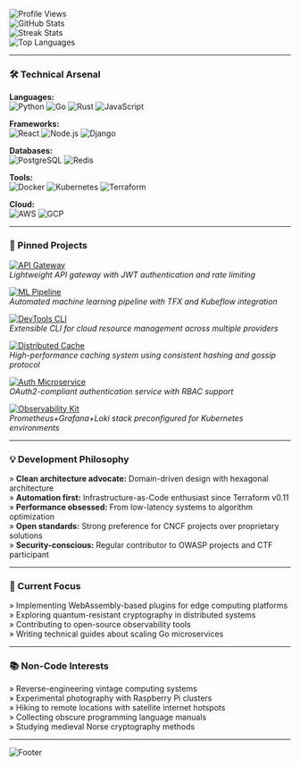 ![Profile Views](https://komarev.com/ghpvc/?username=sigridurhelga453&color=blueviolet&style=flat-square)  
![GitHub Stats](https://github-readme-stats.vercel.app/api?username=sigridurhelga453&show_icons=true&theme=radical&hide_border=true&include_all_commits=true)  
![Streak Stats](https://git.io/streak-stats?user=sigridurhelga453&theme=radical&hide_border=true)  
![Top Languages](https://github-readme-stats.vercel.app/api/top-langs/?username=sigridurhelga453&layout=compact&theme=radical&hide_border=true&langs_count=8)  

---

### 🛠️ Technical Arsenal  
**Languages:**  
![Python](https://img.shields.io/badge/Python-3776AB?logo=python&logoColor=white)
![Go](https://img.shields.io/badge/Go-00ADD8?logo=go&logoColor=white)
![Rust](https://img.shields.io/badge/Rust-000000?logo=rust&logoColor=white)
![JavaScript](https://img.shields.io/badge/JavaScript-F7DF1E?logo=javascript&logoColor=black)  

**Frameworks:**  
![React](https://img.shields.io/badge/React-61DAFB?logo=react&logoColor=black)
![Node.js](https://img.shields.io/badge/Node.js-339933?logo=node.js&logoColor=white)
![Django](https://img.shields.io/badge/Django-092E20?logo=django&logoColor=white)  

**Databases:**  
![PostgreSQL](https://img.shields.io/badge/PostgreSQL-4169E1?logo=postgresql&logoColor=white)
![Redis](https://img.shields.io/badge/Redis-DC382D?logo=redis&logoColor=white)  

**Tools:**  
![Docker](https://img.shields.io/badge/Docker-2496ED?logo=docker&logoColor=white)
![Kubernetes](https://img.shields.io/badge/Kubernetes-326CE5?logo=kubernetes&logoColor=white)
![Terraform](https://img.shields.io/badge/Terraform-7B42BC?logo=terraform&logoColor=white)  

**Cloud:**  
![AWS](https://img.shields.io/badge/AWS-232F3E?logo=amazon-aws&logoColor=white)
![GCP](https://img.shields.io/badge/GCP-4285F4?logo=google-cloud&logoColor=white)  

---

### 🚀 Pinned Projects  
[![API Gateway](https://github-readme-stats.vercel.app/api/pin/?username=sigridurhelga453&repo=cloud-gateway&theme=radical&hide_border=true)](https://github.com/sigridurhelga453/cloud-gateway)  
_Lightweight API gateway with JWT authentication and rate limiting_  

[![ML Pipeline](https://github-readme-stats.vercel.app/api/pin/?username=sigridurhelga453&repo=mlops-pipeline&theme=radical&hide_border=true)](https://github.com/sigridurhelga453/mlops-pipeline)  
_Automated machine learning pipeline with TFX and Kubeflow integration_  

[![DevTools CLI](https://github-readme-stats.vercel.app/api/pin/?username=sigridurhelga453&repo=devtools-cli&theme=radical&hide_border=true)](https://github.com/sigridurhelga453/devtools-cli)  
_Extensible CLI for cloud resource management across multiple providers_  

[![Distributed Cache](https://github-readme-stats.vercel.app/api/pin/?username=sigridurhelga453&repo=distributed-cache&theme=radical&hide_border=true)](https://github.com/sigridurhelga453/distributed-cache)  
_High-performance caching system using consistent hashing and gossip protocol_  

[![Auth Microservice](https://github-readme-stats.vercel.app/api/pin/?username=sigridurhelga453&repo=auth-service&theme=radical&hide_border=true)](https://github.com/sigridurhelga453/auth-service)  
_OAuth2-compliant authentication service with RBAC support_  

[![Observability Kit](https://github-readme-stats.vercel.app/api/pin/?username=sigridurhelga453&repo=observability-kit&theme=radical&hide_border=true)](https://github.com/sigridurhelga453/observability-kit)  
_Prometheus+Grafana+Loki stack preconfigured for Kubernetes environments_  

---

### 💡 Development Philosophy  
» **Clean architecture advocate:** Domain-driven design with hexagonal architecture  
» **Automation first:** Infrastructure-as-Code enthusiast since Terraform v0.11  
» **Performance obsessed:** From low-latency systems to algorithm optimization  
» **Open standards:** Strong preference for CNCF projects over proprietary solutions  
» **Security-conscious:** Regular contributor to OWASP projects and CTF participant  

---

### 🌱 Current Focus  
» Implementing WebAssembly-based plugins for edge computing platforms  
» Exploring quantum-resistant cryptography in distributed systems  
» Contributing to open-source observability tools  
» Writing technical guides about scaling Go microservices  

---

### 📚 Non-Code Interests  
» Reverse-engineering vintage computing systems  
» Experimental photography with Raspberry Pi clusters  
» Hiking to remote locations with satellite internet hotspots  
» Collecting obscure programming language manuals  
» Studying medieval Norse cryptography methods  

---

![Footer](https://capsule-render.vercel.app/api?type=waving&color=gradient&height=150&section=footer&animation=twinkling)
